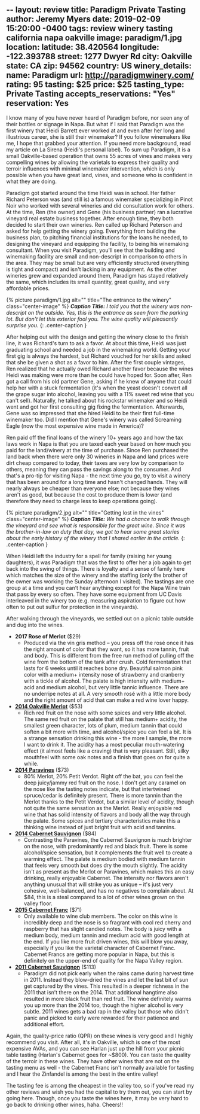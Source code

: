 --
layout: review
title: Paradigm Private Tasting
author: Jeremy Myers
date:   2019-02-09 15:20:00 -0400
tags: review winery tasting california napa oakville
image: paradigm/1.jpg
location:
  latitude: 38.420564
  longitude: -122.393788
  street: 1277 Dwyer Rd
  city: Oakville
  state: CA
  zip: 94562
  country: US
winery_details:
  name: Paradigm
  url: http://paradigmwinery.com/
  rating: 95
  tasting: $25
  price: $25
  tasting_type: Private Tasting
  accepts_reservations: "Yes"
  reservation: Yes
---
I know many of you have never heard of Paradigm before, nor seen any of their bottles or signage in Napa.  But what if I said that Paradigm was the first winery that Heidi Barrett ever worked at and even after her long and illustrious career, she is still their winemaker?  If you follow winemakers like me, I hope that grabbed your attention.  If you need more background, read my article on La Sirena (Heidi's personal label).  To sum up Paradigm, it is a small Oakville-based operation that owns 55 acres of vines and makes very compelling wines by allowing the varietals to express their quality and terroir influences with minimal winemaker intervention, which is only possible when you have great land, vines, and someone who is confident in what they are doing.

Paradigm got started around the time Heidi was in school.  Her father Richard Peterson was (and still is) a famous winemaker specializing in Pinot Noir who worked with several wineries and did consultation work for others.  At the time, Ren (the owner) and Gene (his business partner) ran a lucrative vineyard real estate business together.  After enough time, they both decided to start their own wineries.  Ren called up Richard Peterson and asked for help getting the winery going.  Everything from building the business plan, to pitching financial institutions for the loans he needed, to designing the vineyard and equipping the facility, to being his winemaking consultant.  When you visit Paradigm, you'll see that the building and winemaking facility are small and non-descript in comparison to others in the area.  They may be small but are very efficiently structured (everything is tight and compact) and isn't lacking in any equipment.  As the other wineries grew and expanded around them, Paradigm has stayed relatively the same, which includes its small quantity, great quality, and very affordable prices.  

{% picture paradigm/1.jpg alt="" title="The entrance to the winery" class="center-image" %}
***Caption Title:*** *I told you that the winery was non-descript on the outside.  Yes, this is the entrance as seen from the parking lot.  But don't let this exterior fool you.  The wine quality will pleasantly surprise you.*
{: .center-caption }

After helping out with the design and getting the winery close to the finish line, it was Richard's turn to ask a favor.  At about this time, Heidi was just graduating school and needed a job in the winemaking world.  Getting your first gig is always the hardest, but Richard vouched for her skills and asked that she be given a shot as a favor to him.  After the first couple vintages, Ren realized that he actually owed Richard another favor because the wines Heidi was making were more than he could have hoped for.  Soon after, Ren got a call from his old partner Gene, asking if he knew of anyone that could help her with a stuck fermentation (it's when the yeast doesn't convert all the grape sugar into alcohol, leaving you with a 11% sweet red wine that you can't sell).  Naturally, he talked about his rockstar winemaker and so Heidi went and got her first consulting gig fixing the fermentation.  Afterwards, Gene was so impressed that she hired Heidi to be their first full-time winemaker too.  Did I mention that Gene's winery was called Screaming Eagle (now the most expensive wine made in America)?  

Ren paid off the final loans of the winery 10+ years ago and how the tax laws work in Napa is that you are taxed each year based on how much you paid for the land/winery at the time of purchase.  Since Ren purchased the land back when there were only 30 wineries in Napa and land prices were dirt cheap compared to today, their taxes are very low by comparison to others, meaning they can pass the savings along to the consumer.  And that's a pro-tip for visiting Napa - the next time you go, try to visit a winery that has been around for a long time and hasn't changed hands.  They will nearly always be cheaper than everyone else; not because they wines aren't as good, but because the cost to produce them is lower (and therefore they need to charge less to keep operations going).  

{% picture paradigm/2.jpg alt="" title="Getting lost in the vines" class="center-image" %}
***Caption Title:*** *We had a chance to walk through the vineyard and see what is responsible for the great wine.  Since it was the brother-in-law on duty that day, we got to hear some great stories about the early history of the winery that I shared earlier in the article.*
{: .center-caption }

When Heidi left the industry for a spell for family (raising her young daughters), it was Paradigm that was the first to offer her a job again to get back into the swing of things.  There is loyalty and a sense of family here which matches the size of the winery and the staffing (only the brother of the owner was working the Sunday afternoon I visited).  The tastings are one group at a time and you can’t hear anything except for the Napa Wine train that pass by every so often.  They have some equipment from UC Davis interleaved in the winery too (e.g. measuring aspiration to figure out how often to put out sulfur for protection in the vineyards).

After walking through the vineyards, we settled out on a picnic table outside and dug into the wines.

* **2017 Rose of Merlot** ($29)
  * Produced via the vin gris method – you press off the rosé once it has the right amount of color that they want, so it has more tannin, fruit and body.  This is different from the free run method of pulling off the wine from the bottom of the tank after crush.  Cold fermentation that lasts for 6 weeks until it reaches bone dry.  Beautiful salmon pink color with a medium+ intensity nose of strawberry and cranberry with a tickle of alcohol.  The palate is high intensity with medium+ acid and medium alcohol, but very little tannic influence.  There are no underripe notes at all.  A very smooth rosé with a little more body and the right amount of acid that can make a red wine lover happy.  
* [**2014 Oakville Merlot**](https://store.paradigmwinery.com/product/2014-Merlot) ($53)
  * Rich red fruit on the nose with some spices and very little alcohol.  The same red fruit on the palate that still has medium+ acidity, the smallest green character, lots of plum, medium tannin that could soften a bit more with time, and alcohol/spice you can feel a bit.  It is a strange sensation drinking this wine - the more I sample, the more I want to drink it.  The acidity has a most peculiar mouth-watering effect (it almost feels like a craving) that is very pleasant.  Still, silky mouthfeel with some oak notes and a finish that goes on for quite a while.  
* [**2014 Paravines**](https://store.paradigmwinery.com/product/2014-Paravines) ($73)
  * 80% Merlot, 20% Petit Verdot.  Right off the bat, you can feel the deep juicy/jammy red fruit on the nose.  I don't get any caramel on the nose like the tasting notes indicate, but that intertwined spruce/cedar is definitely present.  There is more tannin than the Merlot thanks to the Petit Verdot, but a similar level of acidity, though not quite the same sensation as the Merlot.  Really enjoyable red wine that has solid intensity of flavors and body all the way through the palate.  Some spices and tertiary characteristics make this a thinking wine instead of just bright fruit with acid and tannins.  
* [**2014 Cabernet Sauvignon**](https://store.paradigmwinery.com/product/2014-Cabernet-Sauvignon) ($84)
  * Contrasting the Paravines, the Cabernet Sauvignon is much brighter on the nose, with predominantly red and black fruit.  There is some alcohol/spice sensation, but it complements the fruit well to create a warming effect.  The palate is medium bodied with medium tannin that feels very smooth but does dry the mouth slightly.  The acidity isn't as present as the Merlot or Paravines, which makes this an easy drinking, really enjoyable Cabernet.  The intensity nor flavors aren't anything unusual that will strike you as unique – it's just very cohesive, well-balanced, and has no negatives to complain about.  At $84, this is a steal compared to a lot of other wines grown on the valley floor.  
* [**2015 Cabernet Franc**](https://store.paradigmwinery.com/product/2015-Cabernet-Franc) ($71)
  * Only available to wine club members.  The color on this wine is incredibly deep and the nose is so fragrant with cool red cherry and raspberry that has slight candied notes.  The body is juicy with a medium body, medium tannin and medium acid with good length at the end.  If you like more fruit driven wines, this will blow you away, especially if you like the varietal character of Cabernet Franc.  Cabernet Francs are getting more popular in Napa, but this is definitely on the upper-end of quality for the Napa Valley region.  
* [**2011 Cabernet Sauvignon**](https://store.paradigmwinery.com/product/2011-Cabernet-Sauvignon) ($113)
  * Paradigm did not pick early when the rains came during harvest time in 2011.  Instead they blow-dried the vines and let the last bit of sun get captured by the vines.  This resulted in a deeper richness in the 2011 that isn’t there on the 2014.  That additional hangtime also resulted in more black fruit than red fruit.  The wine definitely warms you up more than the 2014 too, though the higher alcohol is very subtle.  2011 wines gets a bad rap in the valley but those who didn't panic and picked to early were rewarded for their patience and additional effort.

Again, the quality-price ratio (QPR) on these wines is very good and I highly recommend you visit.  After all, it's in Oakville, which is one of the most expensive AVAs, and you can see Harlan just up the hill from your picnic table tasting (Harlan's Cabernet goes for ~$800).  You can taste the quality of the terroir in these wines.  They have other wines that are not on the tasting menu as well - the Cabernet Franc isn't normally available for tasting and I hear the Zinfandel is among the best in the entire valley!

The tasting fee is among the cheapest in the valley too, so if you've read my other reviews and wish you had the capital to try them out, you can start by going here.  Though, once you taste the wines here, it may be very hard to go back to drinking other wines, haha.  Cheers!!
